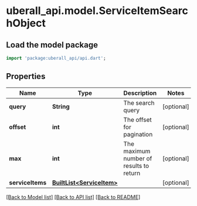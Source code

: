 # uberall_api.model.ServiceItemSearchObject

## Load the model package
```dart
import 'package:uberall_api/api.dart';
```

## Properties
Name | Type | Description | Notes
------------ | ------------- | ------------- | -------------
**query** | **String** | The search query | [optional] 
**offset** | **int** | The offset for pagination | [optional] 
**max** | **int** | The maximum number of results to return | [optional] 
**serviceItems** | [**BuiltList&lt;ServiceItem&gt;**](ServiceItem.md) |  | [optional] 

[[Back to Model list]](../README.md#documentation-for-models) [[Back to API list]](../README.md#documentation-for-api-endpoints) [[Back to README]](../README.md)


